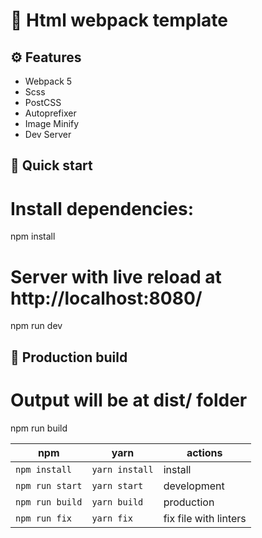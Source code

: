 # 🚀 Html webpack template

## ⚙️ Features
- Webpack 5
- Scss
- PostCSS
- Autoprefixer
- Image Minify
- Dev Server

## 🏁 Quick start ##

# Install dependencies:
npm install

# Server with live reload at http://localhost:8080/
npm run dev


## 🏁 Production build

# Output will be at dist/ folder
npm run build


| npm             | yarn             | actions               |
|-----------------| ---------------- | --------------------- |
| `npm install`   | `yarn install`   | install               |
| `npm run start` | `yarn start`     | development           |
| `npm run build` | `yarn build`     | production            |
| `npm run fix`   | `yarn fix`       | fix file with linters |

